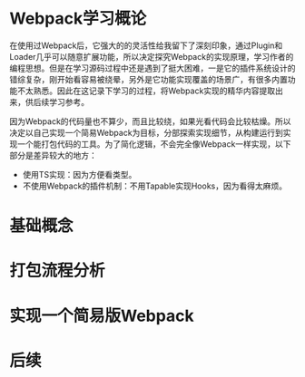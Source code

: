 # Webpack学习概论
在使用过Webpack后，它强大的的灵活性给我留下了深刻印象，通过Plugin和Loader几乎可以随意扩展功能，所以决定探究Webpack的实现原理，学习作者的编程思想。但是在学习源码过程中还是遇到了挺大困难，一是它的插件系统设计的错综复杂，刚开始看容易被绕晕，另外是它功能实现覆盖的场景广，有很多内置功能不太熟悉。因此在这记录下学习的过程，将Webpack实现的精华内容提取出来，供后续学习参考。

因为Webpack的代码量也不算少，而且比较绕，如果光看代码会比较枯燥。所以决定以自己实现一个简易Webpack为目标，分部探索实现细节，从构建运行到实现一个能打包代码的工具。为了简化逻辑，不会完全像Webpack一样实现，以下部分是差异较大的地方：
- 使用TS实现：因为方便看类型。
- 不使用Webpack的插件机制：不用Tapable实现Hooks，因为看得太麻烦。

# 基础概念

# 打包流程分析

# 实现一个简易版Webpack

# 后续
